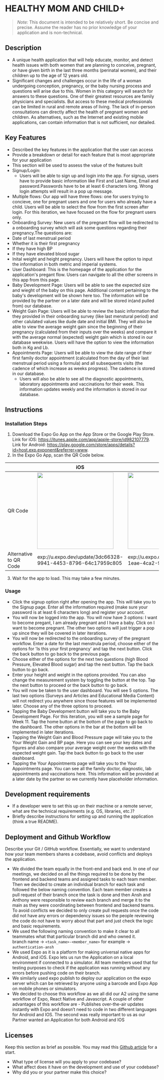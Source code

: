 # HEALTHY MOM AND CHILD+

> _Note:_ This document is intended to be relatively short. Be concise and precise. Assume the reader has no prior knowledge of your application and is non-technical. 
## Description 
 * A unique health application that will help educate, monitor, and detect health issues with both women that are planning to conceive, pregnant, or have      given birth in the last three months (perinatal women), and their children up to the age of 12 years old.
 * Significant changes and challenges occur in the life of a woman undergoing conception, pregnancy, or the baby nursing process and questions will arise due to this. Women in this category will search for answers to these questions. One of their greatest resources are family physicians and specialists. But access to these medical professionals can be limited in rural and remote areas of living. The lack of in-person consultations can directly affect the health of pregnant women and children. As alternatives, such as the Internet and existing mobile applications, can contain information that is not sufficient, nor detailed.

## Key Features
 * Described the key features in the application that the user can access
 * Provide a breakdown or detail for each feature that is most appropriate for your application
 * This section will be used to assess the value of the features built
 * Signup/Login:
 	* Users will be able to sign up and login into the app. For signup, users have to provide basic information like First and Last Name, Email and password.Passwords have to be at least 6 characters long. Wrong login attempts will result in a pop up message.
  *  Multiple flows: Our app will have three flows: one for users trying to concieve, one for pregnant users and one for users who already have a child. Users will be able to select the flow from the first screen after login. For this iteration, we have focused on the flow for pregnant users only.
  *  Onboarding Survey: New users of the pregnant flow will be redirected to a onboarding survey which will ask some questions regarding their pregnancy.The questions are:
* Date of last menstrual period
* Whether it is their first pregnancy
* If they have high BP
* If they have elevated blood sugar
* Inital weight and height pregnancy. Users will have the option to input the information in both metric and imperial systems.
* User Dashboard: This is the homepage of the application for the application's pregant flow. Users can navigate to all the other screens in this app from this page.
* Baby Development Page: Users will be able to see the expected size and wieght of the baby on this page. Additional content pertaining to the baby's development will be shown here too. The information will be provided by the partner on a later date and will be stored in(and pulled from) our database.
* Weight Gain Page: Users will be able to review the basic information that they provided in their onboarding survey (like last menstural period) and other calulated values like dude date and initial BMI. They will also be able to view the average weight gain since the beginning of their pregnancy (calculated from their inputs over the weeks) and compare it with the average normal (expected) weight gain which is stored in our database weekwise. Users will have the option to view the information both in Kg and Lb.
* Appointments Page: Users will be able to view the date range of their first family doctor appointment (calculated from the day of their last menstrual period using a formula) and all subsequents visits (the cadence of which increase as weeks progress). The cadence is stored in our database.
	* Users will also be able to see all the diagnostic appointments, laboratory appointments and vaccinations for their week. This information updates weekly and the information is stored in our database.	

## Instructions
### Installation Steps
1. Download the Expo Go App on the App Store or the Google Play Store. Link for iOS: https://itunes.apple.com/app/apple-store/id982107779. Link for Android: https://play.google.com/store/apps/details?id=host.exp.exponent&referrer=www.
2. In the Expo Go App, scan the QR Code below.

| | iOS | Android |
|--|--|--|
|QR Code| <img src="https://user-images.githubusercontent.com/53279821/200085389-ed15fa58-dc78-4452-b2df-f389d3cc1cf6.svg" width="250"> | <img src="https://user-images.githubusercontent.com/53279821/200085541-f91d7350-d459-4047-91df-741f7145556e.svg" width="250">
|Alternative to QR Code| exp://u.expo.dev/update/3dc66328-9941-4453-8796-64c17959c805 | exp://u.expo.dev/update/e4159adc-1eae-4ca2-9a5e-0ca884b431ef |
3. Wait for the app to load. This may take a few minutes.


### Usage
 * Click the signup option right after opening the app. This will take you to the Signup page. Enter all the information required (make sure your password is at least 6 characters long) and register your account.
 * You will now be logged into the app. You will now have 3 options: I want to become pregant, I am already pregnant and I have a baby. Click on I want to become pregnant. The other two options will just trigger a pop up since they will be covered in later iterations.
 * You will now be redirected to the onboarding survey of the pregnant workflow. Enter a date for the last menstrula period, choose either of the options for 'Is this your first pregnancy' and tap the next button. Click the back button to go back to the previous page.
 * Choose either of the options for the next two questions (high Blood Pressure, Elevated Blood sugar) and tap the next button. Tap the back button to go back.
 * Enter your height and weight in the options provided. You can also change the measurement system by toggling the button at the top. Tap the next button to proceed or the back button to go back.
 * You will now be taken to the user dashboard. You will see 5 options. The last two options (Surveys and Articles and Educational Media Content) will not redirect you anywhere since those features will be implemented later. Choose any of the three options to proceed.
 * Tapping the Baby Development button will take you to the Baby Development Page. For this iteration, you will see a sample page for Week 11. Tap the home button at the bottom of the page to go back to the dashboard. The other options in the bar at the bottom will be implemented in later iterations.
 * Tapping the Weight Gain and Blood Pressure page will take you to the Your Weight Gain and BP page. Here you can see your key dates and figures and also compare your average weight over the weeks with the expected weight gain. Tap the back button to go back to the user dashboard.
 * Tapping the Your Appointments page will take you to the Your Appointments page. You can see all the family doctor, diagnostic, lab appointments and vaccinations here. This information will be provided at a later date by the partner so we currently have placeholder information.

## Development requirements
 * If a developer were to set this up on their machine or a remote server, what are the technical requirements (e.g. OS, libraries, etc.)?
 * Briefly describe instructions for setting up and running the application (think a true README).

## Deployment and Github Workflow

Describe your Git / GitHub workflow. Essentially, we want to understand how your team members shares a codebase, avoid conflicts and deploys the application.

* We divided the team equally in the front-end and back end. In one of our meetings, we decided on all the things required to be done by the frontend and backend teams and assigned tasks to each team member. Then we decided to create an individual branch for each task and followed the below naming convention. Each team member creates a pull request of their branch once the task is done and then Ansh and Anthony were responsible to review each branch and merge it to the main as they were coordinating between frontend and backend teams. To avoid conflicts we decided to only create pull requests once the code did not have any errors or dependency issues so the people reviewing the code do not have to worry about that part and just check the logic and basic requirements. 
* We used the following naming convention to make it clear to all teammates what that particular branch did and who owned it.         
	 branch name -> `<task_name>-<member_name>`
	 for example -> `authentication-ansh`
* We used Expo as it is a platform for making universal native apps for Android, and iOS. Expo lets us run the Application on a local environment if connected to a simulator. All team members used that for testing purposes to check if the application was running without any errors before pushing code on their branch.
* We similarly used expo publish to deploy our application on the expo server which can be retrieved by anyone using a barcode and Expo App on mobile phones or simulators.
* We decided to choose this workflow as we all did our A2 using the same workflow of Expo, React Native and Javascript. A couple of other advantages of this workflow are - Publishes over-the-air updates instantly with Expo and doesn’t need to code in two different languages for Android and IOS. The second was really important to us as our Partner wanted an Application for both Android and IOS

 ## Licenses 

 Keep this section as brief as possible. You may read this [Github article](https://help.github.com/en/github/creating-cloning-and-archiving-repositories/licensing-a-repository) for a start.

 * What type of license will you apply to your codebase?
 * What affect does it have on the development and use of your codebase?
 * Why did you or your partner make this choice?
